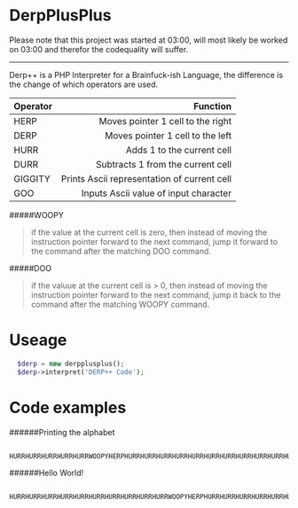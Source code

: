 DerpPlusPlus
============

Please note that this project was started at 03:00, will most likely be worked on 03:00 and therefor the codequality will suffer.
***

Derp++ is a PHP Interpreter for a Brainfuck-ish Language, the difference is the change of which operators are used.


| Operator | Function                                    |
|:---------|--------------------------------------------:|
| HERP     | Moves pointer 1 cell to the right           |
| DERP     | Moves pointer 1 cell to the left            |
| HURR     | Adds 1 to the current cell                  |
| DURR     | Subtracts 1 from the current cell           |
| GIGGITY  | Prints Ascii representation of current cell |
| GOO      | Inputs Ascii value of input character       |

#####WOOPY
> if the value at the current cell is zero, then instead of moving the instruction pointer forward to the next command, jump it forward to the command after the matching DOO command.

#####DOO
> if the valuue at the current cell is > 0, then instead of moving the instruction pointer forward to the next command, jump it back to the command after the matching WOOPY command.


Useage
======
```php
  $derp = new derpplusplus();
  $derp->interpret('DERP++ Code');
```



Code examples
=============
######Printing the alphabet
```
 HURRHURRHURRHURRHURRWOOPYHERPHURRHURRHURRHURRHURRHURRHURRHURRHURRHURRHURRHURRHURRDERPDURRDOOHERPGIGGITYHURRGIGGITYHURRGIGGITYHURRGIGGITYHURRGIGGITYHURRGIGGITYHURRGIGGITYHURRGIGGITYHURRGIGGITYHURRGIGGITYHURRGIGGITYHURRGIGGITYHURRGIGGITYHURRGIGGITYHURRGIGGITYHURRGIGGITYHURRGIGGITYHURRGIGGITYHURRGIGGITYHURRGIGGITYHURRGIGGITYHURRGIGGITYHURRGIGGITYHURRGIGGITYHURRGIGGITYHURRGIGGITY
```

######Hello World!
```
 HURRHURRHURRHURRHURRHURRHURRHURRHURRHURRWOOPYHERPHURRHURRHURRHURRHURRHURRHURRHERPHURRHURRHURRHURRHURRHURRHURRHURRHURRHURRHERPHURRHURRHURRHERPHURRDERPDERPDERPDERPDURRDOOHERPHURRHURRGIGGITYHERPHURRGIGGITYHURRHURRHURRHURRHURRHURRHURRGIGGITYGIGGITYHURRHURRHURRGIGGITYHERPHURRHURRGIGGITYDERPDERPHURRHURRHURRHURRHURRHURRHURRHURRHURRHURRHURRHURRHURRHURRHURRGIGGITYHERPGIGGITYHURRHURRHURRGIGGITYDURRDURRDURRDURRDURRDURRGIGGITYDURRDURRDURRDURRDURRDURRDURRDURRGIGGITYHERPHURRGIGGITYHERPGIGGITY

```

